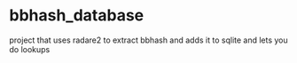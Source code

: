 # bbhash_database
project that uses radare2 to extract bbhash and adds it to sqlite and lets you do lookups
